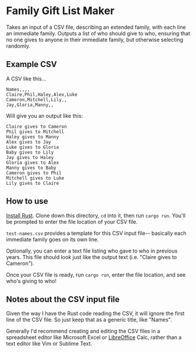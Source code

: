 # Family Gift List Maker

Takes an input of a CSV file, describing an extended family, with each line an immediate family. Outputs a list of who should give to who, ensuring that no one gives to anyone in their immediate family, but otherwise selecting randomly.

## Example CSV

A CSV like this...

```csv
Names,,,,
Claire,Phil,Haley,Alex,Luke
Cameron,Mitchell,Lily,,
Jay,Gloria,Manny,,
```

Will give you an output like this:

```
Claire gives to Cameron
Phil gives to Mitchell
Haley gives to Manny
Alex gives to Jay
Luke gives to Gloria
Baby gives to Lily
Jay gives to Haley
Gloria gives to Alex
Manny gives to Baby
Cameron gives to Phil
Mitchell gives to Luke
Lily gives to Claire
```

## How to use

[Install Rust](https://www.rust-lang.org/en-US/install.html). Clone down this directory, `cd` into it, then run `cargo run`. You'll be prompted to enter the file location of your CSV file.

`test-names.csv` provides a template for this CSV input file-- basically each immediate family goes on its own line.

Optionally, you can enter a text file listing who gave to who in previous years. This file should look just like the output text (i.e. "Claire gives to Cameron").

Once your CSV file is ready, run `cargo run`, enter the file location, and see who's giving to who!

## Notes about the CSV input file

Given the way I have the Rust code reading the CSV, it will ignore the first line of the CSV file. So just keep that as a generic title, like "Names".

Generally I'd recommend creating and editing the CSV files in a spreadsheet editor like Microsoft Excel or [LibreOffice](https://www.libreoffice.org/) Calc, rather than a text editor like Vim or Sublime Text.
